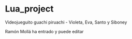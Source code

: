 # Lua_project
Videojueguito guachi piruachi - Violeta, Eva, Santo y Siboney


Ramón Mollá ha entrado y puede editar
